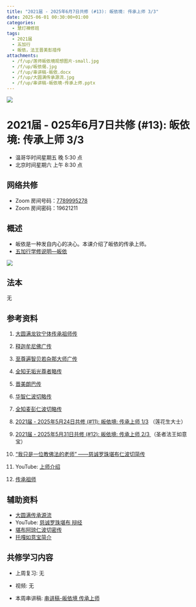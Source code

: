 ```yaml
---
title: "2021届 - 2025年6月7日共修 (#13): 皈依境: 传承上师 3/3"
date: 2025-06-01 00:30:00+01:00
categories:
  - 慧灯禅修班
tags:
  - 2021届
  - 五加行
  - 皈依，法王晋美彭措传
attachments:
  - /f/up/莲师皈依境观想图片-small.jpg
  - /f/up/皈依偈.jpg
  - /f/up/串讲稿-皈依.docx
  - /f/up/大圆满传承源流.jpg
  - /f/up/串讲稿-皈依境-传承上师.pptx
---
```

![](/f/up/maxresdefault.jpg)

# 2021届 - 025年6月7日共修 (#13): 皈依境: 传承上师 3/3

* 温哥华时间星期五 晚 5:30 点
* 北京时间星期六 上午 8:30 点

## 网络共修

* Zoom 房间号码：[7789995278](https://zoom.us/j/7789995278)
* Zoom 房间密码：19621211

## 概述

* 皈依是一种发自内心的决心。本课介绍了皈依的传承上师。
* [](<>)[](<>)[](<>)[](<>)[](<>)[](<>)[](<>)[](<>)[](<>)[](https://fohuifayu.com/index.php/huideng-jiangtang/chanxiuke/zen-04/8656-zen04-gy)[五加行学修说明—皈依](https://fohuifayu.com/index.php/huideng-jiangtang/chanxiuke/zen-04/8656-zen04-gy) 

![](/f/up/皈依境.jpg)

## 法本

[](<>)[](<>)[](<>)[](https://huidengchanxiu.net/books/b3/)[](https://fohuifayu.com/index.php/huideng-zhiguang/huideng-series/si-ce)[](https://fohuifayu.com/index.php/huideng-zhiguang/huideng-series/si-ce/236-a00033)[](<>)无[](<>)[](<>)[](<>)[](<>)[](<>)[](<>)[](<>)[](<>)[](<>)[](<>)[](<>)

## 参考资料

1. [](/f/up/大圆满传承源流.jpg)[大圆满龙钦宁体传承祖师传](https://drive.google.com/drive/u/0/folders/1QsSz4yvtDa6NESaWuUFp4rcWxy7qkLW6)
2. [释迦牟尼佛广传](https://huidengchanxiu.net/refs/cczj/blhl)
3. [](/f/up/大圆满传承源流.jpg)[至尊遍智贝若杂那大师广传](https://drive.google.com/drive/u/0/folders/1-09sMUR8FDY1grT0Lc9q4Ei5JPvL2SnF)
4. [全知无垢光尊者略传](https://huidengchanxiu.net/refs/cczj/wggzz)
5. [晋美朗巴传](https://huidengchanxiu.net/refs/cczj/jmlbzz)
6. [华智仁波切略传](https://huidengchanxiu.net/refs/cczj/hdrbq)
7. [全知麦彭仁波切略传](https://huidengchanxiu.net/refs/cczj/mprbq)
8. [2021届 - 2025年5月24日共修 (#11): 皈依境: 传承上师 1/3](https://huidengvan.com/posts/2025-05-06-2021%E5%B1%8A-2025%E5%B9%B45%E6%9C%8817%E6%97%A5%E5%85%B1%E4%BF%AE-10-%E7%9A%88%E4%BE%9D%E5%A2%83-%E4%BC%A0%E6%89%BF%E4%B8%8A%E5%B8%88-1-4/) （莲花生大士）
9. [2021届 - 2025年5月31日共修 (#12): 皈依境: 传承上师 2/3 ](https://huidengvan.com/posts/2025-05-06-2021%E5%B1%8A-2025%E5%B9%B45%E6%9C%8825%E6%97%A5%E5%85%B1%E4%BF%AE-11-%E7%9A%88%E4%BE%9D%E5%A2%83-%E4%BC%A0%E6%89%BF%E4%B8%8A%E5%B8%88-2-4/)（圣者法王如意宝）
10. [“我只是一位教佛法的老师”  ——慈诚罗珠堪布仁波切简传](https://fohuifayu.com/index.php/famai-chuancheng/luozhu-kanbu/8284-khenpo-biography)
11. YouTube: [上师介绍](https://www.youtube.com/playlist?list=PL7aUyQTIJqAhj-mUA0QFDVPr41m1OVNiz)
12. [传承祖师](https://www.xianmixuezi.com/%E4%BC%A0%E6%89%BF%E6%BA%90%E6%B5%81/%E4%BC%A0%E6%89%BF%E7%A5%96%E5%B8%88)

    [](https://www.youtube.com/watch?v=j3NGfYfKdS8)

## **辅助资料**

* [大圆满传承源流](/f/up/大圆满传承源流.jpg)
* YouTube: [慈诚罗珠堪布 辩经](https://www.youtube.com/watch?v=j3NGfYfKdS8)
* [堪布阿琼仁波切密传](https://huidengchanxiu.net/refs/cczj/aqrbq) 
* [托嘎如意宝简介](https://huidengchanxiu.net/refs/cczj/tgryb)

## 共修学习内容

* 上周复习: [](<>)[](<>)[](<>)[](<>)[](<>)[](<>)[](<>)[](/f/up/开显解脱道略释1-思考题.pptx)[](/f/up/开显解脱道略释2-思考题.pptx)[](/f/up/开显解脱道略释3-思考题.pptx)[](/f/up/开显解脱道略释4-思考题.pptx)[](https://fohuifayu.com/index.php/huideng-jiangtang/chanxiuke/zen-04/2542-l17092)无[](<>)[](<>)[](<>)[](<>)[](<>)[](<>)[](<>)[](<>)[](<>)[](<>)[](<>)
* 视频: [](<>)[](<>)[](<>)[](<>)[](<>)[](<>)[](<>)[](<>)[](<>)[](<>)[](<>)[](<>)无[](<>)[](<>)[](<>)[](<>)[](<>)[](<>)[](<>)[](<>)[](<>)[](<>)[](<>)
* 本周串讲稿: [](/f/up/串讲稿-皈依.docx)[](/f/up/串讲稿-皈依.docx)[](<>)[](<>)[](<>)[](<>)[](<>)[](<>)[](<>)[](<>)[](<>)[](<>)[](<>)[](<>)[](<>)[](<>)[串讲稿-皈依境 传承上师](/f/up/串讲稿-皈依境-传承上师.pptx)

  [](<>)[](<>)[](<>)[](<>)[](<>)[](<>)[](<>)[](<>)[](<>)[](<>)[](<>)[](/f/up/串讲稿-皈依.docx)
